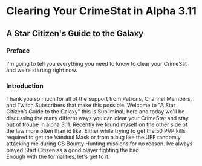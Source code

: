 # Clearing Your CrimeStat in Alpha 3.11
## A Star Citizen's Guide to the Galaxy
### Preface
I'm going to tell you everything you need to know to clear your CrimeSat and we’re starting right now.

### Introduction
Thank you so much for all of the support from Patrons, Channel Members, and Twitch Subscribers that make this possible. Welcome to "A Star Citizen’s Guide to the Galaxy" this is SubliminaL here and today we'll be discussing the many differnt ways you can clear your CrimeStat and stay out of troube in alpha 3.11. Recently ive found myself on the other side of the law more often than id like. Either while trying to get the 50 PVP kills required to get the Vanduul Mask or from a bug like the UEE randomly attacking me during CS Bounty Hunting missions for no reason. Ive always played Start Citizen as a good player fighting the bad  
Enough with the formalities, let's get to it.